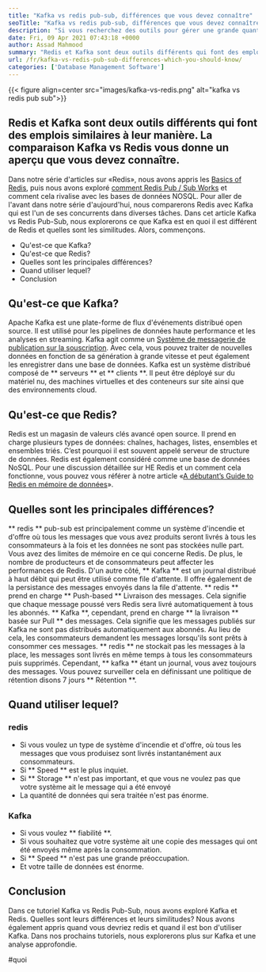 ```yaml
---
title: "Kafka vs redis pub-sub, différences que vous devez connaître" 
seoTitle: "Kafka vs redis pub-sub, différences que vous devez connaître" 
description: "Si vous recherchez des outils pour gérer une grande quantité de données et confondre entre Kafka et Redis. Cet article Kafka vs Redis Pub-Sub vous aidera." 
date: Fri, 09 Apr 2021 07:43:18 +0000
author: Assad Mahmood
summary: "Redis et Kafka sont deux outils différents qui font des emplois similaires à leur manière. La comparaison Kafka vs Redis vous donne un aperçu que vous devez connaître." 
url: /fr/kafka-vs-redis-pub-sub-differences-which-you-should-know/
categories: ['Database Management Software']
---
```


{{< figure align=center src="images/kafka-vs-redis.png" alt="kafka vs redis pub sub">}}


## Redis et Kafka sont deux outils différents qui font des emplois similaires à leur manière. La comparaison Kafka vs Redis vous donne un aperçu que vous devez connaître.
Dans notre série d'articles sur «Redis», nous avons appris les [Basics of Redis][1], puis nous avons exploré [comment Redis Pub / Sub Works][2] et comment cela rivalise avec les bases de données NOSQL. Pour aller de l'avant dans notre série d'aujourd'hui, nous comparerons Redis avec Kafka qui est l'un de ses concurrents dans diverses tâches. Dans cet article Kafka vs Redis Pub-Sub, nous explorerons ce que Kafka est en quoi il est différent de Redis et quelles sont les similitudes. Alors, commençons.
  * Qu'est-ce que Kafka?
  * Qu'est-ce que Redis?
  * Quelles sont les principales différences?
  * Quand utiliser lequel?
  * Conclusion

## Qu'est-ce que Kafka?
Apache Kafka est une plate-forme de flux d'événements distribué open source. Il est utilisé pour les pipelines de données haute performance et les analyses en streaming. Kafka agit comme un [Système de messagerie de publication sur la souscription][3]. Avec cela, vous pouvez traiter de nouvelles données en fonction de sa génération à grande vitesse et peut également les enregistrer dans une base de données.
Kafka est un système distribué composé de ** serveurs ** et ** clients **. Il peut être déployé sur du matériel nu, des machines virtuelles et des conteneurs sur site ainsi que des environnements cloud.

## Qu'est-ce que Redis?
Redis est un magasin de valeurs clés avancé open source. Il prend en charge plusieurs types de données: chaînes, hachages, listes, ensembles et ensembles triés. C’est pourquoi il est souvent appelé serveur de structure de données.
Redis est également considéré comme une base de données NoSQL. Pour une discussion détaillée sur HE Redis et un comment cela fonctionne, vous pouvez vous référer à notre article «[A débutant’s Guide to Redis en mémoire de données][1]».

## Quelles sont les principales différences?
** redis ** pub-sub est principalement comme un système d'incendie et d'offre où tous les messages que vous avez produits seront livrés à tous les consommateurs à la fois et les données ne sont pas stockées nulle part. Vous avez des limites de mémoire en ce qui concerne Redis. De plus, le nombre de producteurs et de consommateurs peut affecter les performances de Redis.
D'un autre côté, ** Kafka ** est un journal distribué à haut débit qui peut être utilisé comme file d'attente. Il offre également de la persistance des messages envoyés dans la file d'attente.
** redis ** prend en charge ** Push-based ** Livraison des messages. Cela signifie que chaque message poussé vers Redis sera livré automatiquement à tous les abonnés.
** Kafka **, cependant, prend en charge ** la livraison ** basée sur Pull ** des messages. Cela signifie que les messages publiés sur Kafka ne sont pas distribués automatiquement aux abonnés. Au lieu de cela, les consommateurs demandent les messages lorsqu'ils sont prêts à consommer ces messages.
** redis ** ne stockait pas les messages à la place, les messages sont livrés en même temps à tous les consommateurs puis supprimés. Cependant, ** kafka ** étant un journal, vous avez toujours des messages. Vous pouvez surveiller cela en définissant une politique de rétention disons 7 jours ** Rétention **.

## Quand utiliser lequel?

### redis
  * Si vous voulez un type de système d'incendie et d'offre, où tous les messages que vous produisez sont livrés instantanément aux consommateurs.
  * Si ** Speed ​​** est le plus inquiet.
  * Si ** Storage ** n'est pas important, et que vous ne voulez pas que votre système ait le message qui a été envoyé
  * La quantité de données qui sera traitée n'est pas énorme.

### Kafka
  * Si vous voulez ** fiabilité **.
  * Si vous souhaitez que votre système ait une copie des messages qui ont été envoyés même après la consommation.
  * Si ** Speed ​​** n'est pas une grande préoccupation.
  * Et votre taille de données est énorme.

## Conclusion
Dans ce tutoriel Kafka vs Redis Pub-Sub, nous avons exploré Kafka et Redis. Quelles sont leurs différences et leurs similitudes? Nous avons également appris quand vous devriez redis et quand il est bon d'utiliser Kafka. Dans nos prochains tutoriels, nous explorerons plus sur Kafka et une analyse approfondie.

  
[1]: https://blog.containerize.com/database-management-software/a-beginners-guide-to-redis-in-memory-database/
[2]: https://blog.containerize.com/database-management-software/introduction-to-redis-pubsub-and-how-does-it-work/
[3]: https://blog.containerize.com/database-management-software/introduction-to-redis-pubsub-and-how-does-it-work/

#quoi
